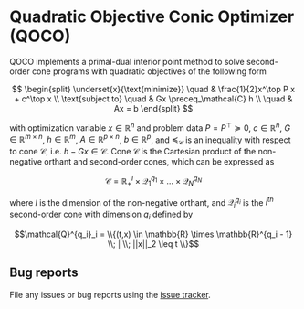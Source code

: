 # Quadratic Objective Conic Optimizer (QOCO)

QOCO implements a primal-dual interior point method to solve second-order cone programs with quadratic objectives of the following form

$$
  \begin{split}
      \underset{x}{\text{minimize}}
      \quad & \frac{1}{2}x^\top P x + c^\top x \\
      \text{subject to}
      \quad & Gx \preceq_\mathcal{C} h \\
      \quad & Ax = b
  \end{split}
$$

with optimization variable $x \in \mathbb{R}^n$ and problem data $P = P^\top \succeq 0$, $c \in \mathbb{R}^n$, $G \in \mathbb{R}^{m \times n}$, $h \in \mathbb{R}^m$, $A \in \mathbb{R}^{p \times n}$, $b \in \mathbb{R}^p$, and $\preceq_\mathcal{C}$
is an inequality with respect to cone $\mathcal{C}$, i.e. $h - Gx \in \mathcal{C}$. Cone $\mathcal{C}$ is the Cartesian product of the non-negative orthant and second-order cones, which can be expressed as

$$\mathcal{C} =  \mathbb{R}^l_+ \times \mathcal{Q}^{q_1}_1 \times \ldots \times \mathcal{Q}^{q_N}_N$$

where $l$ is the dimension of the non-negative orthant, and $\mathcal{Q}^{q_i}_i$ is the $i^{th}$ second-order cone with dimension $q_i$ defined by

$$\mathcal{Q}^{q_i}_i = \\{(t,x)  \in \mathbb{R} \times \mathbb{R}^{q_i - 1} \\; | \\; ||x||_2 \leq t \\}$$

## Bug reports

File any issues or bug reports using the [issue tracker](https://github.com/govindchari/qcos/issues).
